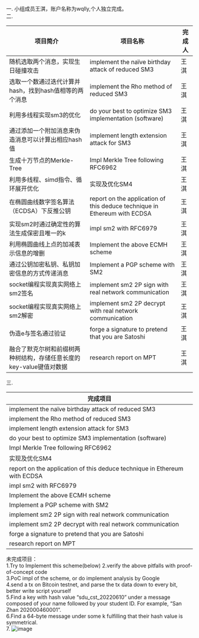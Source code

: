 一.
小组成员王淇，账户名称为wqlly,个人独立完成。  
二.

项目简介	| 项目名称	| 完成人
----------------------------------------------------------------|--------------------------------------------------------------------------------------|-------------
 随机选取两个消息，实现生日碰撞攻击    | implement the naïve birthday attack of reduced SM3 |	王淇
选取一个数通过迭代计算并hash，找到hash值相等的两个消息|   implement the Rho method of reduced SM3	|王淇
利用多线程实现sm3的优化| do your best to optimize SM3 implementation (software)	|王淇
通过添加一个附加消息来伪造消息可以计算出相应hash值| implement length extension attack for SM3	|王淇
生成十万节点的Merkle-Tree	| Impl Merkle Tree following RFC6962  |	王淇
利用多线程、simd指令、循环展开优化 |	实现及优化SM4	| 王淇
在椭圆曲线数字签名算法（ECDSA）下反推公钥	| report on the application of this deduce technique in Ethereum with ECDSA  |	王淇
实现sm2时通过确定性的算法生成保密且唯一的k	| impl sm2 with RFC6979   |	王淇
利用椭圆曲线上点的加减表示信息的增删|Implement the above ECMH scheme  |	王淇
通过公钥加密私钥、私钥加密信息的方式传递消息|Implement a PGP scheme with SM2 | 	王淇
socket编程实现真实网络上sm2签名|implement sm2 2P sign with real network communication |	王淇
socket编程实现真实网络上sm2解密|implement sm2 2P decrypt with real network communication  |	王淇
伪造e与签名通过验证| forge a signature to pretend that you are Satoshi  | 	王淇
融合了默克尔树和前缀树两种树结构，存储任意长度的key-value键值对数据|research report on MPT  |	王淇

三.

完成项目|
------------------------------------|
implement the naïve birthday attack of reduced SM3   |
implement the Rho method of reduced SM3   |
implement length extension attack for SM3  | 
do your best to optimize SM3 implementation (software)|      
Impl Merkle Tree following RFC6962    |
实现及优化SM4   |
report on the application of this deduce technique in Ethereum with ECDSA   |
impl sm2 with RFC6979   |
Implement the above ECMH scheme   |
Implement a PGP scheme with SM2   |
implement sm2 2P sign with real network communication   |
implement sm2 2P decrypt with real network communication | 
forge a signature to pretend that you are Satoshi   |
research report on MPT  |


未完成项目：      
1.Try to Implement this scheme(below) 
2.verify the above pitfalls with proof-of-concept code  
3.PoC impl of the scheme, or do implement analysis by Google  
4.send a tx on Bitcoin testnet, and parse the tx data down to every bit, better write script yourself   
5.Find a key with hash value “sdu_cst_20220610” under a message composed of your name followed by your student ID. For example, “San Zhan 202000460001”.  
6.Find a 64-byte message under some k fulfilling that their hash value is symmetrical.  
7.
![image](https://user-images.githubusercontent.com/105595347/181213346-c85d0b42-a9b5-4c7f-835d-0fc893561f2d.png)

